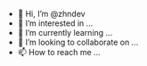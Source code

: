 - 👋 Hi, I’m @zhndev
- 👀 I’m interested in ...
- 🌱 I’m currently learning ...
- 💞️ I’m looking to collaborate on ...
- 📫 How to reach me ...

<!---
zhndev/zhndev is a ✨ special ✨ repository because its `README.md` (this file) appears on your GitHub profile.
You can click the Preview link to take a look at your changes.
--->
